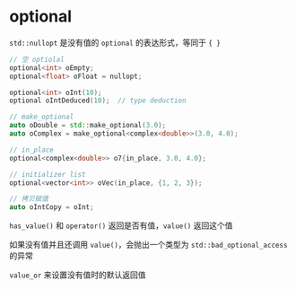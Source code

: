 # optional

`std::nullopt` 是没有值的 `optional` 的表达形式，等同于 `{ }`

```cpp
// 空 optiolal
optional<int> oEmpty;
optional<float> oFloat = nullopt;

optional<int> oInt(10);
optional oIntDeduced(10);  // type deduction

// make_optional
auto oDouble = std::make_optional(3.0);
auto oComplex = make_optional<complex<double>>(3.0, 4.0);

// in_place
optional<complex<double>> o7{in_place, 3.0, 4.0};

// initializer list
optional<vector<int>> oVec(in_place, {1, 2, 3});

// 拷贝赋值
auto oIntCopy = oInt;
```

`has_value()` 和 `operator()` 返回是否有值，`value()` 返回这个值

如果没有值并且还调用 `value()`，会抛出一个类型为 `std::bad_optional_access` 的异常

`value_or` 来设置没有值时的默认返回值